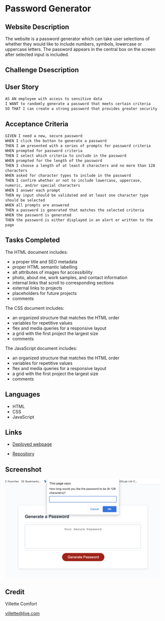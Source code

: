 # Password Generator

## Website Description
The website is a password generator which can take user selections of whether they would like to include numbers, symbols, lowercase or uppercase letters. The password appears in the central box on the screen after selected input is included. 

## Challenge Dsescription


## User Story

```
AS AN employee with access to sensitive data
I WANT to randomly generate a password that meets certain criteria
SO THAT I can create a strong password that provides greater security
```

## Acceptance Criteria

```
GIVEN I need a new, secure password
WHEN I click the button to generate a password
THEN I am presented with a series of prompts for password criteria
WHEN prompted for password criteria
THEN I select which criteria to include in the password
WHEN prompted for the length of the password
THEN I choose a length of at least 8 characters and no more than 128 characters
WHEN asked for character types to include in the password
THEN I confirm whether or not to include lowercase, uppercase, numeric, and/or special characters
WHEN I answer each prompt
THEN my input should be validated and at least one character type should be selected
WHEN all prompts are answered
THEN a password is generated that matches the selected criteria
WHEN the password is generated
THEN the password is either displayed in an alert or written to the page
```

## Tasks Completed
The HTML document includes:
* a proper title and SEO metadata
* proper HTML semantic labelling
* alt attributes of images for accessibility
* photo, about me, work samples, and contact information
* internal links that scroll to corresponding sections
* external links to projects
* placeholders for future projects
* comments

The CSS document includes:
* an organized structure that matches the HTML order
* variables for repetitive values
* flex and media queries for a responsive layout
* a grid with the first project the largest size
* comments

The JavaScript document includes:
* an organized structure that matches the HTML order
* variables for repetitive values
* flex and media queries for a responsive layout
* a grid with the first project the largest size
* comments

## Languages
- HTML
- CSS
- JavaScript

## Links
* [Deployed webpage](https://villettec.github.io/Module_3_Challenge-Password_Generator/)

* [Repository](https://github.com/villettec/Module_3_Challenge-Password_Generator)

## Screenshot
![image](./assets/images/readme-screenshot.png)

## Credit
Villette Comfort

villette@live.com
